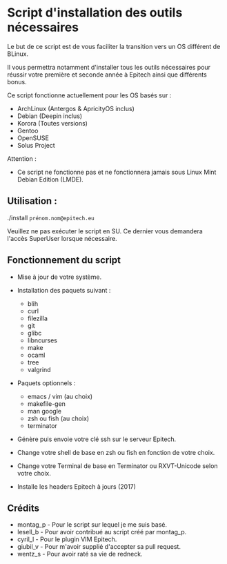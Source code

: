 # Script d'installation des outils nécessaires
Le but de ce script est de vous faciliter la transition vers un OS différent de BLinux.

Il vous permettra notamment d'installer tous les outils nécessaires pour réussir votre première et seconde année à Epitech ainsi que différents bonus.


Ce script fonctionne actuellement pour les OS basés sur :
- ArchLinux (Antergos & ApricityOS inclus)
- Debian (Deepin inclus)
- Korora (Toutes versions)
- Gentoo
- OpenSUSE
- Solus Project

Attention :
- Ce script ne fonctionne pas et ne fonctionnera jamais sous Linux Mint Debian Edition (LMDE).


## Utilisation :
./install `prénom.nom@epitech.eu`

Veuillez ne pas exécuter le script en SU.
Ce dernier vous demandera l'accès SuperUser lorsque nécessaire.


## Fonctionnement du script

* Mise à jour de votre système.

* Installation des paquets suivant :
    - blih
    - curl
    - filezilla
    - git
    - glibc
    - libncurses
    - make
    - ocaml
    - tree
    - valgrind
* Paquets optionnels :
    - emacs / vim (au choix)
    - makefile-gen
    - man google
    - zsh ou fish (au choix)
    - terminator

* Génère puis envoie votre clé ssh sur le serveur Epitech.

* Change votre shell de base en zsh ou fish en fonction de votre choix.

* Change votre Terminal de base en Terminator ou RXVT-Unicode selon votre choix.

* Installe les headers Epitech à jours (2017)


## Crédits

* montag_p - Pour le script sur lequel je me suis basé.
* lesell_b - Pour avoir contribué au script créé par montag_p.
* cyril_l - Pour le plugin VIM Epitech.
* giubil_v - Pour m'avoir supplié d'accepter sa pull request.
* wentz_s - Pour avoir raté sa vie de redneck.
